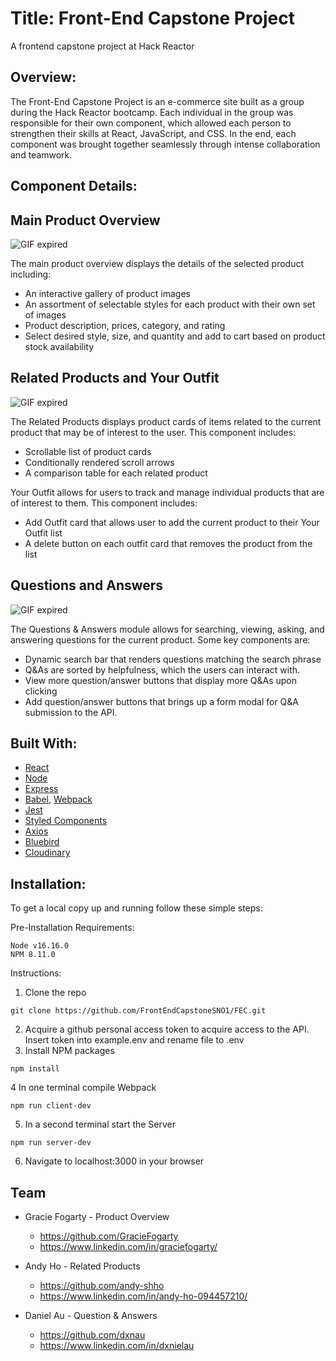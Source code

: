 Title: Front-End Capstone Project
=================================
A frontend capstone project at Hack Reactor

Overview:
---------
The Front-End Capstone Project is an e-commerce site built as a group during the Hack Reactor bootcamp. Each individual in the group was responsible for their own component, which allowed each person to strengthen their skills at React, JavaScript, and CSS. In the end, each component was brought together seamlessly through intense collaboration and teamwork.

Component Details:
-----------------
Main Product Overview 
-----------------
![GIF expired](http://g.recordit.co/6jwOknX8cf.gif)

The main product overview displays the details of the selected product including:
  * An interactive gallery of product images
  * An assortment of selectable styles for each product with their own set of images
  * Product description, prices, category, and rating
  * Select desired style, size, and quantity and add to cart based on product stock availability

Related Products and Your Outfit
-----------------
![GIF expired](http://g.recordit.co/us0TwF74QX.gif)

The Related Products displays product cards of items related to the current product that may be of interest to the user. This component includes:
  * Scrollable list of product cards
  * Conditionally rendered scroll arrows
  * A comparison table for each related product

Your Outfit allows for users to track and manage individual products that are of interest to them. This component includes:
  * Add Outfit card that allows user to add the current product to their Your Outfit list
  * A delete button on each outfit card that removes the product from the list

Questions and Answers
-----------------
![GIF expired](http://g.recordit.co/PdTAb9h84m.gif)

The Questions & Answers module allows for searching, viewing, asking, and answering questions for the current product. Some key components are:
  * Dynamic search bar that renders questions matching the search phrase
  * Q&As are sorted by helpfulness, which the users can interact with.
  * View more question/answer buttons that display more Q&As upon clicking
  * Add question/answer buttons that brings up a form modal for Q&A submission to the API.


Built With:
-------------
* [React](https://reactjs.org/)
* [Node](https://nodejs.dev/en/)
* [Express](https://expressjs.com/)
* [Babel](https://babeljs.io/), [Webpack](https://webpack.js.org/)
* [Jest](https://jestjs.io/)
* [Styled Components](https://styled-components.com/)
* [Axios](https://www.axios.com/)
* [Bluebird](http://bluebirdjs.com/docs/getting-started.html)
* [Cloudinary](https://cloudinary.com/)


Installation:
-------------
To get a local copy up and running follow these simple steps:

Pre-Installation Requirements:
```
Node v16.16.0
NPM 8.11.0
```
Instructions:
1. Clone the repo

`git clone https://github.com/FrontEndCapstoneSNO1/FEC.git`

2. Acquire a github personal access token to acquire access to the API. Insert token into example.env and rename file to .env
3. Install NPM packages

`npm install`

4 In one terminal compile Webpack

`npm run client-dev`

5. In a second terminal start the Server

`npm run server-dev`

6. Navigate to localhost:3000 in your browser

Team
-----
* Gracie Fogarty - Product Overview
  * https://github.com/GracieFogarty
  * https://www.linkedin.com/in/graciefogarty/

* Andy Ho - Related Products
  * https://github.com/andy-shho
  * https://www.linkedin.com/in/andy-ho-094457210/

* Daniel Au - Question & Answers
  * https://github.com/dxnau
  * https://www.linkedin.com/in/dxnielau


